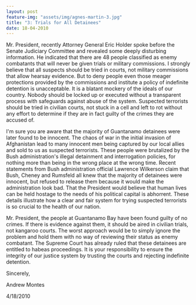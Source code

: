 ```yaml
---
layout: post
feature-img: "assets/img/agnes-martin-3.jpg"
title: "3: Trials for All Detainees"
date: 18-04-2010
---
```


Mr. President, recently Attorney General Eric Holder spoke before the Senate Judiciary Committee and revealed some deeply disturbing information. He indicated that there are 48 people classified as enemy combatants that will never be given trials or military commissions. I strongly believe that all suspects should be tried in courts, not military commissions that allow hearsay evidence. But to deny people even those meager protections provided by the commissions and institute a policy of indefinite detention is unacceptable. It is a blatant mockery of the ideals of our country. Nobody should be locked up or executed without a transparent process with safeguards against abuse of the system. Suspected terrorists should be tried in civilian courts, not stuck in a cell and left to rot without any effort to determine if they are in fact guilty of the crimes they are accused of.

I'm sure you are aware that the majority of Guantanamo detainees were later found to be innocent. The chaos of war in the initial invasion of Afghanistan lead to many innocent men being captured by our local allies and sold to us as suspected terrorists. These people were brutalized by the Bush administration's illegal detainment and interrogation policies, for nothing more than being in the wrong place at the wrong time. Recent statements from Bush administration official Lawrence Wilkerson claim that Bush, Cheney and Rumsfeld all knew that the majority of detainees were innocent, but refused to release them because it would make the administration look bad. That the President would believe that human lives can be held hostage to the needs of his political capital is abhorrent. These details illustrate how a clear and fair system for trying suspected terrorists is so crucial to the health of our nation.

Mr. President, the people at Guantanamo Bay have been found guilty of no crimes. If there is evidence against them, it should be aired in civilian trials, not kangaroo courts. The worst approach would be to simply ignore the problem and hold them with no way of reviewing their status as enemy combatant. The Supreme Court has already ruled that these detainees are entitled to habeas proceedings. It is your responsibility to ensure the integrity of our justice system by trusting the courts and rejecting indefinite detention.

Sincerely,

Andrew Montes

4/18/2010
